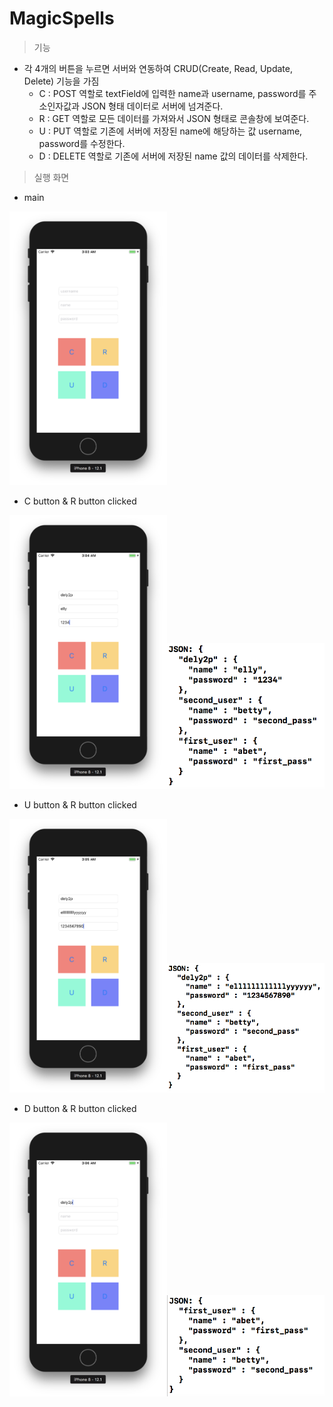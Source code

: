 # MagicSpells

> 기능

- 각 4개의 버튼을 누르면 서버와 연동하여 CRUD(Create, Read, Update, Delete) 기능을 가짐
	- C : POST 역할로 textField에 입력한 name과 username, password를 주소인자값과 JSON 형태 데이터로 서버에 넘겨준다.
	- R : GET 역할로 모든 데이터를 가져와서 JSON 형태로 콘솔창에 보여준다.
	- U : PUT 역할로 기존에 서버에 저장된 name에 해당하는 값 username, password를 수정한다.
	- D : DELETE 역할로 기존에 서버에 저장된 name 값의 데이터를 삭제한다.

> 실행 화면

- main

<img src="img/main.png" width="50%">

- C button & R button clicked

<img src="img/create.png" width="50%"><img src="img/readConsole.png" width="50%">

- U button & R button clicked

<img src="img/update.png" width="50%"><img src="img/readConsole2.png" width="50%">

- D button & R button clicked

<img src="img/delete.png" width="50%"><img src="img/readConsole3.png" width="50%">